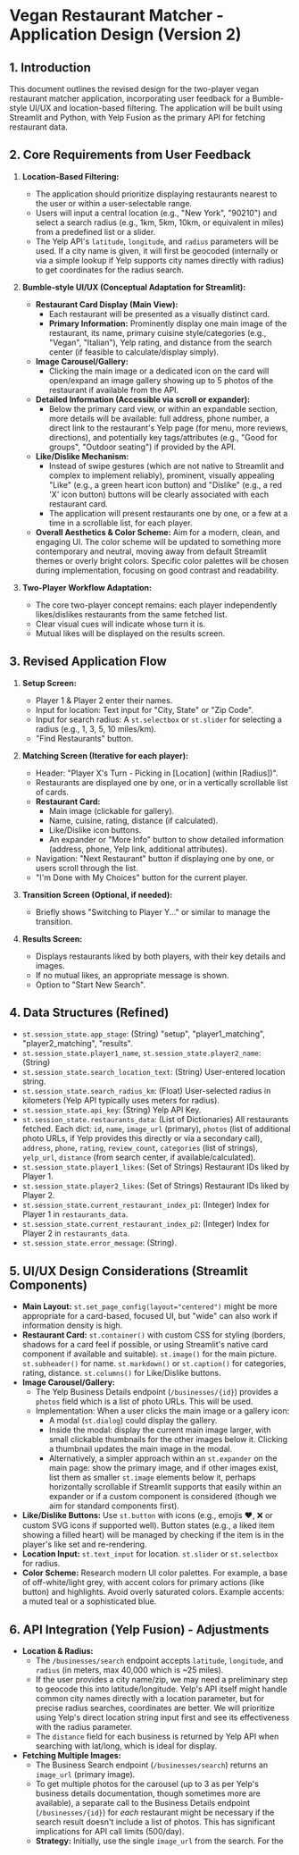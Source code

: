 # Vegan Restaurant Matcher - Application Design (Version 2)

## 1. Introduction

This document outlines the revised design for the two-player vegan restaurant matcher application, incorporating user feedback for a Bumble-style UI/UX and location-based filtering. The application will be built using Streamlit and Python, with Yelp Fusion as the primary API for fetching restaurant data.

## 2. Core Requirements from User Feedback

1.  **Location-Based Filtering:**
    *   The application should prioritize displaying restaurants nearest to the user or within a user-selectable range.
    *   Users will input a central location (e.g., "New York", "90210") and select a search radius (e.g., 1km, 5km, 10km, or equivalent in miles) from a predefined list or a slider.
    *   The Yelp API's `latitude`, `longitude`, and `radius` parameters will be used. If a city name is given, it will first be geocoded (internally or via a simple lookup if Yelp supports city names directly with radius) to get coordinates for the radius search.

2.  **Bumble-style UI/UX (Conceptual Adaptation for Streamlit):**
    *   **Restaurant Card Display (Main View):**
        *   Each restaurant will be presented as a visually distinct card.
        *   **Primary Information:** Prominently display one main image of the restaurant, its name, primary cuisine style/categories (e.g., "Vegan", "Italian"), Yelp rating, and distance from the search center (if feasible to calculate/display simply).
    *   **Image Carousel/Gallery:**
        *   Clicking the main image or a dedicated icon on the card will open/expand an image gallery showing up to 5 photos of the restaurant if available from the API.
    *   **Detailed Information (Accessible via scroll or expander):**
        *   Below the primary card view, or within an expandable section, more details will be available: full address, phone number, a direct link to the restaurant's Yelp page (for menu, more reviews, directions), and potentially key tags/attributes (e.g., "Good for groups", "Outdoor seating") if provided by the API.
    *   **Like/Dislike Mechanism:**
        *   Instead of swipe gestures (which are not native to Streamlit and complex to implement reliably), prominent, visually appealing "Like" (e.g., a green heart icon button) and "Dislike" (e.g., a red 'X' icon button) buttons will be clearly associated with each restaurant card.
        *   The application will present restaurants one by one, or a few at a time in a scrollable list, for each player.
    *   **Overall Aesthetics & Color Scheme:** Aim for a modern, clean, and engaging UI. The color scheme will be updated to something more contemporary and neutral, moving away from default Streamlit themes or overly bright colors. Specific color palettes will be chosen during implementation, focusing on good contrast and readability.

3.  **Two-Player Workflow Adaptation:**
    *   The core two-player concept remains: each player independently likes/dislikes restaurants from the same fetched list.
    *   Clear visual cues will indicate whose turn it is.
    *   Mutual likes will be displayed on the results screen.

## 3. Revised Application Flow

1.  **Setup Screen:**
    *   Player 1 & Player 2 enter their names.
    *   Input for location: Text input for "City, State" or "Zip Code".
    *   Input for search radius: A `st.selectbox` or `st.slider` for selecting a radius (e.g., 1, 3, 5, 10 miles/km).
    *   "Find Restaurants" button.

2.  **Matching Screen (Iterative for each player):**
    *   Header: "Player X's Turn - Picking in [Location] (within [Radius])".
    *   Restaurants are displayed one by one, or in a vertically scrollable list of cards.
    *   **Restaurant Card:**
        *   Main image (clickable for gallery).
        *   Name, cuisine, rating, distance (if calculated).
        *   Like/Dislike icon buttons.
        *   An expander or "More Info" button to show detailed information (address, phone, Yelp link, additional attributes).
    *   Navigation: "Next Restaurant" button if displaying one by one, or users scroll through the list.
    *   "I'm Done with My Choices" button for the current player.

3.  **Transition Screen (Optional, if needed):**
    *   Briefly shows "Switching to Player Y..." or similar to manage the transition.

4.  **Results Screen:**
    *   Displays restaurants liked by both players, with their key details and images.
    *   If no mutual likes, an appropriate message is shown.
    *   Option to "Start New Search".

## 4. Data Structures (Refined)

*   `st.session_state.app_stage`: (String) "setup", "player1_matching", "player2_matching", "results".
*   `st.session_state.player1_name`, `st.session_state.player2_name`: (String)
*   `st.session_state.search_location_text`: (String) User-entered location string.
*   `st.session_state.search_radius_km`: (Float) User-selected radius in kilometers (Yelp API typically uses meters for radius).
*   `st.session_state.api_key`: (String) Yelp API Key.
*   `st.session_state.restaurants_data`: (List of Dictionaries) All restaurants fetched. Each dict: `id`, `name`, `image_url` (primary), `photos` (list of additional photo URLs, if Yelp provides this directly or via a secondary call), `address`, `phone`, `rating`, `review_count`, `categories` (list of strings), `yelp_url`, `distance` (from search center, if available/calculated).
*   `st.session_state.player1_likes`: (Set of Strings) Restaurant IDs liked by Player 1.
*   `st.session_state.player2_likes`: (Set of Strings) Restaurant IDs liked by Player 2.
*   `st.session_state.current_restaurant_index_p1`: (Integer) Index for Player 1 in `restaurants_data`.
*   `st.session_state.current_restaurant_index_p2`: (Integer) Index for Player 2 in `restaurants_data`.
*   `st.session_state.error_message`: (String).

## 5. UI/UX Design Considerations (Streamlit Components)

*   **Main Layout:** `st.set_page_config(layout="centered")` might be more appropriate for a card-based, focused UI, but "wide" can also work if information density is high.
*   **Restaurant Card:** `st.container()` with custom CSS for styling (borders, shadows for a card feel if possible, or using Streamlit's native card component if available and suitable). `st.image()` for the main picture. `st.subheader()` for name. `st.markdown()` or `st.caption()` for categories, rating, distance. `st.columns()` for Like/Dislike buttons.
*   **Image Carousel/Gallery:**
    *   The Yelp Business Details endpoint (`/businesses/{id}`) provides a `photos` field which is a list of photo URLs. This will be used.
    *   Implementation: When a user clicks the main image or a gallery icon:
        *   A modal (`st.dialog`) could display the gallery.
        *   Inside the modal: display the current main image larger, with small clickable thumbnails for the other images below it. Clicking a thumbnail updates the main image in the modal.
        *   Alternatively, a simpler approach within an `st.expander` on the main page: show the primary image, and if other images exist, list them as smaller `st.image` elements below it, perhaps horizontally scrollable if Streamlit supports that easily within an expander or if a custom component is considered (though we aim for standard components first).
*   **Like/Dislike Buttons:** Use `st.button` with icons (e.g., emojis ❤️, ❌ or custom SVG icons if supported well). Button states (e.g., a liked item showing a filled heart) will be managed by checking if the item is in the player's like set and re-rendering.
*   **Location Input:** `st.text_input` for location. `st.slider` or `st.selectbox` for radius.
*   **Color Scheme:** Research modern UI color palettes. For example, a base of off-white/light grey, with accent colors for primary actions (like button) and highlights. Avoid overly saturated colors. Example accents: a muted teal or a sophisticated blue.

## 6. API Integration (Yelp Fusion) - Adjustments

*   **Location & Radius:**
    *   The `/businesses/search` endpoint accepts `latitude`, `longitude`, and `radius` (in meters, max 40,000 which is ~25 miles).
    *   If the user provides a city name/zip, we may need a preliminary step to geocode this into latitude/longitude. Yelp's API itself might handle common city names directly with a location parameter, but for precise radius searches, coordinates are better. We will prioritize using Yelp's direct location string input first and see its effectiveness with the radius parameter.
    *   The `distance` field for each business is returned by Yelp API when searching with lat/long, which is ideal for display.
*   **Fetching Multiple Images:**
    *   The Business Search endpoint (`/businesses/search`) returns an `image_url` (primary image).
    *   To get multiple photos for the carousel (up to 3 as per Yelp's business details documentation, though sometimes more are available), a separate call to the Business Details endpoint (`/businesses/{id}`) for *each* restaurant might be necessary if the search result doesn't include a list of photos. This has significant implications for API call limits (500/day). 
    *   **Strategy:** Initially, use the single `image_url` from the search. For the 
